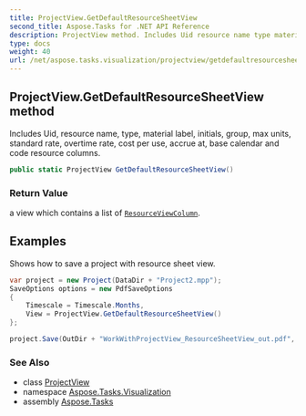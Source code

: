 ```yaml
---
title: ProjectView.GetDefaultResourceSheetView
second_title: Aspose.Tasks for .NET API Reference
description: ProjectView method. Includes Uid resource name type material label initials group max units standard rate overtime rate cost per use accrue at base calendar and code resource columns
type: docs
weight: 40
url: /net/aspose.tasks.visualization/projectview/getdefaultresourcesheetview/
---
```

## ProjectView.GetDefaultResourceSheetView method

Includes Uid, resource name, type, material label, initials, group, max units, standard rate, overtime rate, cost per use, accrue at, base calendar and code resource columns.

```csharp
public static ProjectView GetDefaultResourceSheetView()
```

### Return Value

a view which contains a list of [`ResourceViewColumn`](../../resourceviewcolumn/).

## Examples

Shows how to save a project with resource sheet view.

```csharp
var project = new Project(DataDir + "Project2.mpp");
SaveOptions options = new PdfSaveOptions
{
    Timescale = Timescale.Months,
    View = ProjectView.GetDefaultResourceSheetView()
};

project.Save(OutDir + "WorkWithProjectView_ResourceSheetView_out.pdf", options);
```

### See Also

* class [ProjectView](../)
* namespace [Aspose.Tasks.Visualization](../../projectview/)
* assembly [Aspose.Tasks](../../../)


